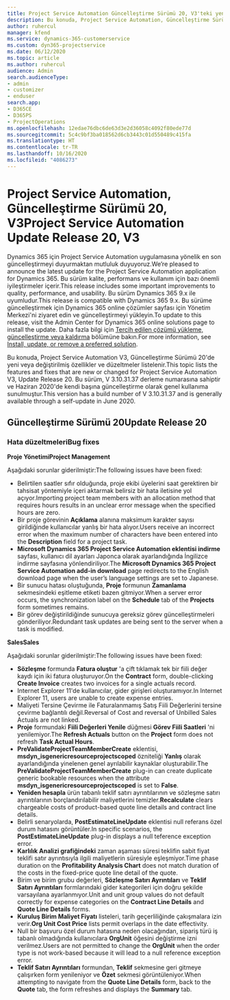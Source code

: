 ```yaml
---
title: Project Service Automation Güncelleştirme Sürümü 20, V3'teki yenilikler veya değişiklikler
description: Bu konuda, Project Service Automation, Güncelleştirme Sürümü 20, V3'teki özellikler ve düzeltmeler listelenir
author: ruhercul
manager: kfend
ms.service: dynamics-365-customerservice
ms.custom: dyn365-projectservice
ms.date: 06/12/2020
ms.topic: article
ms.author: ruhercul
audience: Admin
search.audienceType:
- admin
- customizer
- enduser
search.app:
- D365CE
- D365PS
- ProjectOperations
ms.openlocfilehash: 12edae76dbc6de63d3e2d36058c4092f80ede77d
ms.sourcegitcommit: 5c4c9bf3ba018562d6cb3443c01d550489c415fa
ms.translationtype: HT
ms.contentlocale: tr-TR
ms.lasthandoff: 10/16/2020
ms.locfileid: "4086273"
---
```

# <a name="project-service-automation-update-release-20-v3"></a><span data-ttu-id="6625f-103">Project Service Automation, Güncelleştirme Sürümü 20, V3</span><span class="sxs-lookup"><span data-stu-id="6625f-103">Project Service Automation Update Release 20, V3</span></span>

<span data-ttu-id="6625f-104">Dynamics 365 için Project Service Automation uygulamasına yönelik en son güncelleştirmeyi duyurmaktan mutluluk duyuyoruz.</span><span class="sxs-lookup"><span data-stu-id="6625f-104">We’re pleased to announce the latest update for the Project Service Automation application for Dynamics 365.</span></span> <span data-ttu-id="6625f-105">Bu sürüm kalite, performans ve kullanım için bazı önemli iyileştirmeler içerir.</span><span class="sxs-lookup"><span data-stu-id="6625f-105">This release includes some important improvements to quality, performance, and usability.</span></span> <span data-ttu-id="6625f-106">Bu sürüm Dynamics 365 9.x ile uyumludur.</span><span class="sxs-lookup"><span data-stu-id="6625f-106">This release is compatible with Dynamics 365 9.x.</span></span> <span data-ttu-id="6625f-107">Bu sürüme güncelleştirmek için Dynamics 365 online çözümler sayfası için Yönetim Merkezi'ni ziyaret edin ve güncelleştirmeyi yükleyin.</span><span class="sxs-lookup"><span data-stu-id="6625f-107">To update to this release, visit the Admin Center for Dynamics 365 online solutions page to install the update.</span></span> <span data-ttu-id="6625f-108">Daha fazla bilgi için [Tercih edilen çözümü yükleme, güncelleştirme veya kaldırma](https://docs.microsoft.com/power-platform/admin/install-remove-preferred-solution) bölümüne bakın.</span><span class="sxs-lookup"><span data-stu-id="6625f-108">For more information, see [Install, update, or remove a preferred solution](https://docs.microsoft.com/power-platform/admin/install-remove-preferred-solution).</span></span>

<span data-ttu-id="6625f-109">Bu konuda, Project Service Automation V3, Güncelleştirme Sürümü 20'de yeni veya değiştirilmiş özellikler ve düzeltmeler listelenir.</span><span class="sxs-lookup"><span data-stu-id="6625f-109">This topic lists the features and fixes that are new or changed for Project Service Automation V3, Update Release 20.</span></span> <span data-ttu-id="6625f-110">Bu sürüm, V 3.10.31.37 derleme numarasına sahiptir ve Haziran 2020'de kendi başına güncelleştirme olarak genel kullanıma sunulmuştur.</span><span class="sxs-lookup"><span data-stu-id="6625f-110">This version has a build number of V 3.10.31.37 and is generally available through a self-update in June 2020.</span></span>

## <a name="update-release-20"></a><span data-ttu-id="6625f-111">Güncelleştirme Sürümü 20</span><span class="sxs-lookup"><span data-stu-id="6625f-111">Update Release 20</span></span>

### <a name="bug-fixes"></a><span data-ttu-id="6625f-112">Hata düzeltmeleri</span><span class="sxs-lookup"><span data-stu-id="6625f-112">Bug fixes</span></span>

<span data-ttu-id="6625f-113">**Proje Yönetimi**</span><span class="sxs-lookup"><span data-stu-id="6625f-113">**Project Management**</span></span>

<span data-ttu-id="6625f-114">Aşağıdaki sorunlar giderilmiştir:</span><span class="sxs-lookup"><span data-stu-id="6625f-114">The following issues have been fixed:</span></span>

- <span data-ttu-id="6625f-115">Belirtilen saatler sıfır olduğunda, proje ekibi üyelerini saat gerektiren bir tahsisat yöntemiyle içeri aktarmak belirsiz bir hata iletisine yol açıyor.</span><span class="sxs-lookup"><span data-stu-id="6625f-115">Importing project team members with an allocation method that requires hours results in an unclear error message when the specified hours are zero.</span></span>
- <span data-ttu-id="6625f-116">Bir proje görevinin **Açıklama** alanına maksimum karakter sayısı girildiğinde kullanıcılar yanlış bir hata alıyor.</span><span class="sxs-lookup"><span data-stu-id="6625f-116">Users receive an incorrect error when the maximum number of characters have been entered into the **Description** field for a project task.</span></span>
- <span data-ttu-id="6625f-117">**Microsoft Dynamics 365 Project Service Automation eklentisi indirme** sayfası, kullanıcı dil ayarları Japonca olarak ayarlandığında İngilizce indirme sayfasına yönlendiriliyor.</span><span class="sxs-lookup"><span data-stu-id="6625f-117">The **Microsoft Dynamics 365 Project Service Automation add-in download** page redirects to the English download page when the user’s language settings are set to Japanese.</span></span>
- <span data-ttu-id="6625f-118">Bir sunucu hatası oluştuğunda, **Proje** formunun **Zamanlama** sekmesindeki eşitleme etiketi bazen gitmiyor.</span><span class="sxs-lookup"><span data-stu-id="6625f-118">When a server error occurs, the synchronization label on the **Schedule** tab of the **Projects** form sometimes remains.</span></span>
- <span data-ttu-id="6625f-119">Bir görev değiştirildiğinde sunucuya gereksiz görev güncelleştirmeleri gönderiliyor.</span><span class="sxs-lookup"><span data-stu-id="6625f-119">Redundant task updates are being sent to the server when a task is modified.</span></span>

<span data-ttu-id="6625f-120">**Sales**</span><span class="sxs-lookup"><span data-stu-id="6625f-120">**Sales**</span></span>

<span data-ttu-id="6625f-121">Aşağıdaki sorunlar giderilmiştir:</span><span class="sxs-lookup"><span data-stu-id="6625f-121">The following issues have been fixed:</span></span>

- <span data-ttu-id="6625f-122">**Sözleşme** formunda **Fatura oluştur** 'a çift tıklamak tek bir fiili değer kaydı için iki fatura oluşturuyor.</span><span class="sxs-lookup"><span data-stu-id="6625f-122">On the **Contract** form, double-clicking **Create Invoice** creates two invoices for a single actuals record.</span></span>
- <span data-ttu-id="6625f-123">Internet Explorer 11'de kullanıcılar, gider girişleri oluşturamıyor.</span><span class="sxs-lookup"><span data-stu-id="6625f-123">In Internet Explorer 11, users are unable to create expense entries.</span></span>
- <span data-ttu-id="6625f-124">Maliyeti Tersine Çevirme ile Faturalanmamış Satış Fiili Değerlerini tersine çevirme bağlantılı değil.</span><span class="sxs-lookup"><span data-stu-id="6625f-124">Reversal of Cost and reversal of Unbilled Sales Actuals are not linked.</span></span>
- <span data-ttu-id="6625f-125">**Proje** formundaki **Fiili Değerleri Yenile** düğmesi **Görev Fiili Saatleri** 'ni yenilemiyor.</span><span class="sxs-lookup"><span data-stu-id="6625f-125">The **Refresh Actuals** button on the **Project** form does not refresh **Task Actual Hours**.</span></span>
- <span data-ttu-id="6625f-126">**PreValidateProjectTeamMemberCreate** eklentisi, **msdyn_isgenericresourceprojectscoped** özniteliği **Yanlış** olarak ayarlandığında yinelenen genel ayrılabilir kaynaklar oluşturabilir.</span><span class="sxs-lookup"><span data-stu-id="6625f-126">The **PreValidateProjectTeamMemberCreate** plug-in can create duplicate generic bookable resources when the attribute **msdyn_isgenericresourceprojectscoped** is set to **False**.</span></span>
- <span data-ttu-id="6625f-127">**Yeniden hesapla** ürün tabanlı teklif satırı ayrıntılarının ve sözleşme satırı ayrıntılarının borçlandırılabilir maliyetlerini temizler.</span><span class="sxs-lookup"><span data-stu-id="6625f-127">**Recalculate** clears chargeable costs of product-based quote line details and contract line details.</span></span>
- <span data-ttu-id="6625f-128">Belirli senaryolarda, **PostEstimateLineUpdate** eklentisi null referans özel durum hatasını görüntüler.</span><span class="sxs-lookup"><span data-stu-id="6625f-128">In specific scenarios, the **PostEstimateLineUpdate** plug-in displays a null teference exception error.</span></span>
- <span data-ttu-id="6625f-129">**Karlılık Analizi grafiğindeki** zaman aşaması süresi teklifin sabit fiyat teklifi satır ayrıntısıyla ilgili maliyetlerin süresiyle eşleşmiyor.</span><span class="sxs-lookup"><span data-stu-id="6625f-129">Time phase duration on the **Profitability Analysis Chart** does not match duration of the costs in the fixed-price quote line detail of the quote.</span></span>
- <span data-ttu-id="6625f-130">Birim ve birim grubu değerleri, **Sözleşme Satırı Ayrıntıları** ve **Teklif Satırı Ayrıntıları**  formlarındaki gider kategorileri için doğru şekilde varsayılana ayarlanmıyor.</span><span class="sxs-lookup"><span data-stu-id="6625f-130">Unit and unit group values do not default correctly for expense categories on the **Contract Line Details** and **Quote Line Details** forms.</span></span>
- <span data-ttu-id="6625f-131">**Kuruluş Birim Maliyet Fiyatı** listeleri, tarih geçerliliğinde çakışmalara izin verir.</span><span class="sxs-lookup"><span data-stu-id="6625f-131">**Org Unit Cost Price** lists permit overlaps in the date effectivity.</span></span>
- <span data-ttu-id="6625f-132">Null bir başvuru özel durum hatasına neden olacağından, sipariş türü iş tabanlı olmadığında kullanıcılara **OrgUnit** öğesini değiştirme izni verilmez.</span><span class="sxs-lookup"><span data-stu-id="6625f-132">Users are not permitted to change the **OrgUnit** when the order type is not work-based because it will lead to a null reference exception error.</span></span>
- <span data-ttu-id="6625f-133">**Teklif Satırı Ayrıntıları** formundan, **Teklif** sekmesine geri gitmeye çalışırken form yenileniyor ve **Özet** sekmesi görüntüleniyor.</span><span class="sxs-lookup"><span data-stu-id="6625f-133">When attempting to navigate from the **Quote Line Details** form, back to the **Quote** tab, the form refreshes and displays the **Summary** tab.</span></span>
